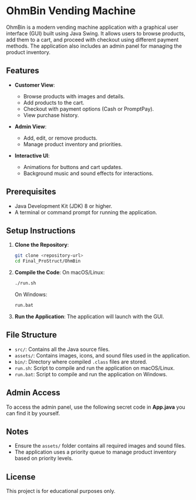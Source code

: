 # OhmBin Vending Machine

OhmBin is a modern vending machine application with a graphical user interface (GUI) built using Java Swing. It allows users to browse products, add them to a cart, and proceed with checkout using different payment methods. The application also includes an admin panel for managing the product inventory.

## Features

- **Customer View**:

  - Browse products with images and details.
  - Add products to the cart.
  - Checkout with payment options (Cash or PromptPay).
  - View purchase history.

- **Admin View**:

  - Add, edit, or remove products.
  - Manage product inventory and priorities.

- **Interactive UI**:
  - Animations for buttons and cart updates.
  - Background music and sound effects for interactions.

## Prerequisites

- Java Development Kit (JDK) 8 or higher.
- A terminal or command prompt for running the application.

## Setup Instructions

1. **Clone the Repository**:

   ```bash
   git clone <repository-url>
   cd Final_ProStruct/OhmBin
   ```

2. **Compile the Code**:
   On macOS/Linux:

   ```bash
   ./run.sh
   ```

   On Windows:

   ```bat
   run.bat
   ```

3. **Run the Application**:
   The application will launch with the GUI.

## File Structure

- `src/`: Contains all the Java source files.
- `assets/`: Contains images, icons, and sound files used in the application.
- `bin/`: Directory where compiled `.class` files are stored.
- `run.sh`: Script to compile and run the application on macOS/Linux.
- `run.bat`: Script to compile and run the application on Windows.

## Admin Access

To access the admin panel, use the following secret code in **App.java** you can find it by yourself.

## Notes

- Ensure the `assets/` folder contains all required images and sound files.
- The application uses a priority queue to manage product inventory based on priority levels.

## License

This project is for educational purposes only.

